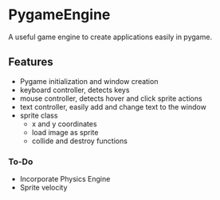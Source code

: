 # PygameEngine
A useful game engine to create applications easily in pygame.

## Features

- Pygame initialization and window creation
- keyboard controller, detects keys
- mouse controller, detects hover and click sprite actions
- text controller, easily add and change text to the window
- sprite class
  - x and y coordinates
  - load image as sprite
  - collide and destroy functions

### To-Do

- Incorporate Physics Engine
- Sprite velocity
